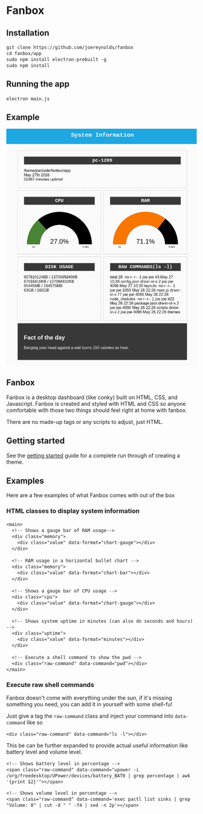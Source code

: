 # Fanbox

## Installation

```
git clone https://github.com/joereynolds/fanbox
cd fanbox/app
sudo npm install electron-prebuilt -g
sudo npm install
```

## Running the app
```
electron main.js
```

## Example
![alt-text](fanbox.gif)

## Fanbox

Fanbox is a desktop dashboard (like conky) built on HTML, CSS, and Javascript.
Fanbox is created and styled with HTML and CSS so anyone comfortable with those two things should feel right at home with fanbox. 

There are no made-up tags or any scripts to adjust, just HTML.

## Getting started

See the [getting started](docs/getting-started.md) guide for a complete run through of creating a theme.

## Examples

Here are a few examples of what Fanbox comes with out of the box

### HTML classes to display system information
```
<main>
  <!-- Shows a gauge bar of RAM usage-->
  <div class="memory">
    <div class="value" data-format="chart-gauge"></div>
  </div>

  <!-- RAM usage in a horizontal bullet chart -->
  <div class="memory">
    <div class="value" data-format="chart-bar"></div>
  </div>

  <!-- Shows a gauge bar of CPU usage -->
  <div class="cpu">
    <div class="value" data-format="chart-gauge"></div>
  </div>

  <!-- Shows system uptime in minutes (can also do seconds and hours) -->
  <div class="uptime">
    <div class="value" data-format="minutes"></div>
  </div>

  <!-- Execute a shell command to show the pwd -->
  <div class="raw-command" data-command="pwd"></div>
</main>
```

### Execute raw shell commands

Fanbox doesn't come with everything under the sun, if it's missing something you need, you can add it in yourself with some shell-fu!

Just give a tag the ```raw-command``` class and inject your command into ```data-command``` like so

```
<div class="raw-command" data-command="ls -l"></div>
```

This be can be further expanded to provide actual useful information like battery level and volume level.

```
<!-- Shows battery level in percentage -->
<span class="raw-command" data-command="upower -i /org/freedesktop/UPower/devices/battery_BAT0 | grep percentage | awk '{print $2}'"></span>
```

```
<!-- Shows volume level in percentage -->
<span class="raw-command" data-command='exec pactl list sinks | grep "Volume: 0" | cut -d " " -f4 | sed -n 2p'></span>
```
